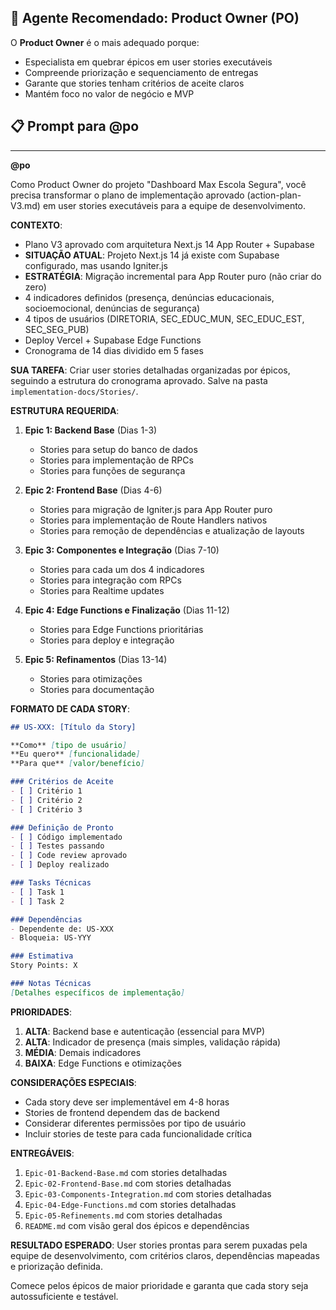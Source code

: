 ## 🎯 **Agente Recomendado: Product Owner (PO)**

O **Product Owner** é o mais adequado porque:
- Especialista em quebrar épicos em user stories executáveis
- Compreende priorização e sequenciamento de entregas
- Garante que stories tenham critérios de aceite claros
- Mantém foco no valor de negócio e MVP

## 📋 **Prompt para @po**

---

**@po**

Como Product Owner do projeto "Dashboard Max Escola Segura", você precisa transformar o plano de implementação aprovado (action-plan-V3.md) em user stories executáveis para a equipe de desenvolvimento.

**CONTEXTO**: 
- Plano V3 aprovado com arquitetura Next.js 14 App Router + Supabase
- **SITUAÇÃO ATUAL**: Projeto Next.js 14 já existe com Supabase configurado, mas usando Igniter.js
- **ESTRATÉGIA**: Migração incremental para App Router puro (não criar do zero)
- 4 indicadores definidos (presença, denúncias educacionais, socioemocional, denúncias de segurança)
- 4 tipos de usuários (DIRETORIA, SEC_EDUC_MUN, SEC_EDUC_EST, SEC_SEG_PUB)
- Deploy Vercel + Supabase Edge Functions
- Cronograma de 14 dias dividido em 5 fases

**SUA TAREFA**:
Criar user stories detalhadas organizadas por épicos, seguindo a estrutura do cronograma aprovado. Salve na pasta `implementation-docs/Stories/`.

**ESTRUTURA REQUERIDA**:

1. **Epic 1: Backend Base** (Dias 1-3)
   - Stories para setup do banco de dados
   - Stories para implementação de RPCs
   - Stories para funções de segurança

2. **Epic 2: Frontend Base** (Dias 4-6) 
   - Stories para migração de Igniter.js para App Router puro
   - Stories para implementação de Route Handlers nativos
   - Stories para remoção de dependências e atualização de layouts

3. **Epic 3: Componentes e Integração** (Dias 7-10)
   - Stories para cada um dos 4 indicadores
   - Stories para integração com RPCs
   - Stories para Realtime updates

4. **Epic 4: Edge Functions e Finalização** (Dias 11-12)
   - Stories para Edge Functions prioritárias
   - Stories para deploy e integração

5. **Epic 5: Refinamentos** (Dias 13-14)
   - Stories para otimizações
   - Stories para documentação

**FORMATO DE CADA STORY**:
```markdown
## US-XXX: [Título da Story]

**Como** [tipo de usuário]  
**Eu quero** [funcionalidade]  
**Para que** [valor/benefício]

### Critérios de Aceite
- [ ] Critério 1
- [ ] Critério 2
- [ ] Critério 3

### Definição de Pronto
- [ ] Código implementado
- [ ] Testes passando
- [ ] Code review aprovado
- [ ] Deploy realizado

### Tasks Técnicas
- [ ] Task 1
- [ ] Task 2

### Dependências
- Dependente de: US-XXX
- Bloqueia: US-YYY

### Estimativa
Story Points: X

### Notas Técnicas
[Detalhes específicos de implementação]
```

**PRIORIDADES**:
1. **ALTA**: Backend base e autenticação (essencial para MVP)
2. **ALTA**: Indicador de presença (mais simples, validação rápida)
3. **MÉDIA**: Demais indicadores 
4. **BAIXA**: Edge Functions e otimizações

**CONSIDERAÇÕES ESPECIAIS**:
- Cada story deve ser implementável em 4-8 horas
- Stories de frontend dependem das de backend
- Considerar diferentes permissões por tipo de usuário
- Incluir stories de teste para cada funcionalidade crítica

**ENTREGÁVEIS**:
1. `Epic-01-Backend-Base.md` com stories detalhadas
2. `Epic-02-Frontend-Base.md` com stories detalhadas  
3. `Epic-03-Components-Integration.md` com stories detalhadas
4. `Epic-04-Edge-Functions.md` com stories detalhadas
5. `Epic-05-Refinements.md` com stories detalhadas
6. `README.md` com visão geral dos épicos e dependências

**RESULTADO ESPERADO**: 
User stories prontas para serem puxadas pela equipe de desenvolvimento, com critérios claros, dependências mapeadas e priorização definida.

Comece pelos épicos de maior prioridade e garanta que cada story seja autossuficiente e testável.